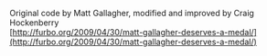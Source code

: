 Original code by Matt Gallagher, modified and improved by Craig Hockenberry  
[http://furbo.org/2009/04/30/matt-gallagher-deserves-a-medal/](http://furbo.org/2009/04/30/matt-gallagher-deserves-a-medal/)
